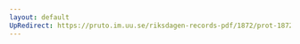 ```yaml
---
layout: default
UpRedirect: https://pruto.im.uu.se/riksdagen-records-pdf/1872/prot-1872--ak--415.pdf
---
```

